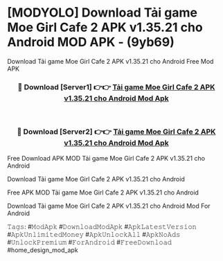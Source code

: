 # [MODYOLO] Download Tải game Moe Girl Cafe 2 APK v1.35.21 cho Android MOD APK - (9yb69)
Download Tải game Moe Girl Cafe 2 APK v1.35.21 cho Android Free Mod APK

<div align="center">
<h3>🔴 Download [Server1] 👉👉 <a href="https://apk-comot.site?title=Tải_game_Moe_Girl_Cafe_2_APK_v1.35.21_cho_Android">Tải game Moe Girl Cafe 2 APK v1.35.21 cho Android Mod Apk</a></h3><br>

<h3>🔴 Download [Server2] 👉👉 <a href="https://apk-comot.site?title=Tải_game_Moe_Girl_Cafe_2_APK_v1.35.21_cho_Android">Tải game Moe Girl Cafe 2 APK v1.35.21 cho Android Mod Apk</a></h3>
</div>


Free Download APK MOD Tải game Moe Girl Cafe 2 APK v1.35.21 cho Android

Download Tải game Moe Girl Cafe 2 APK v1.35.21 cho Android 

Free APK MOD Tải game Moe Girl Cafe 2 APK v1.35.21 cho Android 

Download Tải game Moe Girl Cafe 2 APK v1.35.21 cho Android Mod For Android

𝚃𝚊𝚐𝚜: #𝙼𝚘𝚍𝙰𝚙𝚔 #𝙳𝚘𝚠𝚗𝚕𝚘𝚊𝚍𝙼𝚘𝚍𝙰𝚙𝚔 #𝙰𝚙𝚔𝙻𝚊𝚝𝚎𝚜𝚝𝚅𝚎𝚛𝚜𝚒𝚘𝚗 #𝙰𝚙𝚔𝚄𝚗𝚕𝚒𝚖𝚒𝚝𝚎𝚍𝙼𝚘𝚗𝚎𝚢 #𝙰𝚙𝚔𝚄𝚗𝚕𝚘𝚌𝚔𝙰𝚕𝚕 #𝙰𝚙𝚔𝙽𝚘𝙰𝚍𝚜 #𝚄𝚗𝚕𝚘𝚌𝚔𝙿𝚛𝚎𝚖𝚒𝚞𝚖 #𝙵𝚘𝚛𝙰𝚗𝚍𝚛𝚘𝚒𝚍 #𝙵𝚛𝚎𝚎𝙳𝚘𝚠𝚗𝚕𝚘𝚊𝚍 #home_design_mod_apk